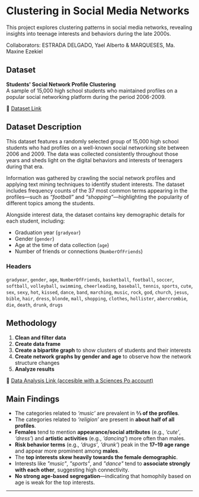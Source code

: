 # Clustering in Social Media Networks  

This project explores clustering patterns in social media networks, revealing insights into teenage interests and behaviors during the late 2000s.

Collaborators: ESTRADA DELGADO, Yael Alberto & MARQUESES, Ma. Maxine Ezekiel

## Dataset  
**Students' Social Network Profile Clustering**  
A sample of 15,000 high school students who maintained profiles on a popular social networking platform during the period 2006-2009.  

🔗 [Dataset Link](https://www.kaggle.com/datasets/zabihullah18/students-social-network-profile-clustering)  

## Dataset Description  
This dataset features a randomly selected group of 15,000 high school students who had profiles on a well-known social networking site between 2006 and 2009. The data was collected consistently throughout those years and sheds light on the digital behaviors and interests of teenagers during that era.  

Information was gathered by crawling the social network profiles and applying text mining techniques to identify student interests. The dataset includes frequency counts of the 37 most common terms appearing in the profiles—such as *“football”* and *“shopping”*—highlighting the popularity of different topics among the students.  

Alongside interest data, the dataset contains key demographic details for each student, including:  
- Graduation year (`gradyear`)  
- Gender (`gender`)  
- Age at the time of data collection (`age`)  
- Number of friends or connections (`NumberOfFriends`)  

### Headers  
`gradyear`, `gender`, `age`, `NumberOfFriends`, `basketball`, `football`, `soccer`, `softball`, `volleyball`, `swimming`, `cheerleading`, `baseball`, `tennis`, `sports`, `cute`, `sex`, `sexy`, `hot`, `kissed`, `dance`, `band`, `marching`, `music`, `rock`, `god`, `church`, `jesus`, `bible`, `hair`, `dress`, `blonde`, `mall`, `shopping`, `clothes`, `hollister`, `abercrombie`, `die`, `death`, `drunk`, `drugs`  

## Methodology  
1. **Clean and filter data**  
2. **Create data frame**  
3. **Create a bipartite graph** to show clusters of students and their interests  
4. **Create network graphs by gender and age** to observe how the network structure changes  
5. **Analyze results**

🔗 [Data Analysis Link (accesible with a Sciences Po account)](https://colab.research.google.com/drive/1h4HpIRK5QdVGurWRlkdDkzGSBSb4L-mM?usp=sharing)  

## Main Findings  
- The categories related to *‘music’* are prevalent in **⅔ of the profiles**.  
- The categories related to *‘religion’* are present in **about half of all profiles**.  
- **Females** tend to mention **appearance/social attributes** (e.g., *‘cute’*, *‘dress’*) and **artistic activities** (e.g., *‘dancing’*) more often than males.  
- **Risk behavior terms** (e.g., *‘drugs’*, *‘drunk’*) peak in the **17–19 age range** and appear more prominent among **males**.  
- The **top interests skew heavily towards the female demographic**.  
- Interests like *"music"*, *"sports"*, and *"dance"* tend to **associate strongly with each other**, suggesting high connectivity.  
- **No strong age-based segregation**—indicating that homophily based on age is weak for the top interests.  

---  

